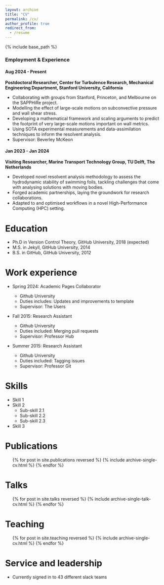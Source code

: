 ```yaml
---
layout: archive
title: "CV"
permalink: /cv/
author_profile: true
redirect_from:
  - /resume
---
```


{% include base_path %}

### Employment & Experience

#### Aug 2024 - Present
**Postdoctoral Researcher, Center for Turbulence Research, Mechanical Engineering Department, Stanford University, California**

- Collaborating with groups from Stanford, Princeton, and Melbourne on the SAPPHiRe project.
- Modelling the effect of large-scale motions on subconvective pressure and wall shear stress.
- Developing a mathematical framework and scaling arguments to predict the footprint of very large-scale motions important on wall metrics.
- Using SOTA experimental measurements and data-assimilation techniques to inform the resolvent analysis.
- Supervisor: Beverley McKeon

#### Jan 2023 - Jan 2024
**Visiting Researcher, Marine Transport Technology Group, TU Delft, The Netherlands**

- Developed novel resolvent analysis methodology to assess the hydrodynamic stability of swimming foils, tackling challenges that come with analysing solutions with moving bodies.
- Forged academic partnerships, laying the groundwork for research collaborations.
- Adapted to and optimised workflows in a novel High-Performance Computing (HPC) setting.

Education
======
* Ph.D in Version Control Theory, GitHub University, 2018 (expected)
* M.S. in Jekyll, GitHub University, 2014
* B.S. in GitHub, GitHub University, 2012

Work experience
======
* Spring 2024: Academic Pages Collaborator
  * Github University
  * Duties includes: Updates and improvements to template
  * Supervisor: The Users

* Fall 2015: Research Assistant
  * Github University
  * Duties included: Merging pull requests
  * Supervisor: Professor Hub

* Summer 2015: Research Assistant
  * Github University
  * Duties included: Tagging issues
  * Supervisor: Professor Git
  
Skills
======
* Skill 1
* Skill 2
  * Sub-skill 2.1
  * Sub-skill 2.2
  * Sub-skill 2.3
* Skill 3

Publications
======
  <ul>{% for post in site.publications reversed %}
    {% include archive-single-cv.html %}
  {% endfor %}</ul>
  
Talks
======
  <ul>{% for post in site.talks reversed %}
    {% include archive-single-talk-cv.html  %}
  {% endfor %}</ul>
  
Teaching
======
  <ul>{% for post in site.teaching reversed %}
    {% include archive-single-cv.html %}
  {% endfor %}</ul>
  
Service and leadership
======
* Currently signed in to 43 different slack teams
